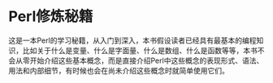 # Perl修炼秘籍

这是一本Perl的学习秘籍，从入门到深入，本书假设读者已经具有最基本的编程知识，比如关于什么是变量、什么是字面量、什么是数组、什么是函数等等，本书不会从零开始介绍这些基本概念，而是直接介绍Perl中这些概念的表现形式、语法、用法和内部细节，有时候也会在尚未介绍这些概念时就简单使用它们。

